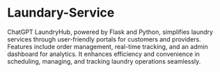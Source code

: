 # Laundary-Service
 ChatGPT LaundryHub, powered by Flask and Python, simplifies laundry services through user-friendly portals for customers and providers. Features include order management, real-time tracking, and an admin dashboard for analytics. It enhances efficiency and convenience in scheduling, managing, and tracking laundry operations seamlessly.
